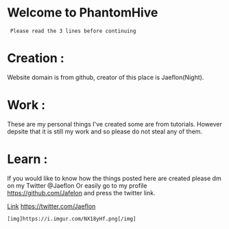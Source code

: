 
<h1> Welcome to PhantomHive </h1>


``` Please read the 3 lines before continuing```



# Creation : 
Website domain is from github, creator of this place is Jaeflon(Night). 
# Work :
These are my personal things I've created some are from tutorials. However depsite that it is still my work and so please do not steal any of them. 
# Learn :
If you would like to know how the things posted here are created please dm on my Twitter @Jaeflon Or easily go to my profile https://github.com/Jafelon and press the twitter link. 







[Link](url) https://twitter.com/Jaeflon

```[img]https://i.imgur.com/NX18yHf.png[/img]```





